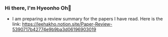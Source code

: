 ### Hi there, I'm Hyeonho Oh👋
+ I am preparing a review summary for the papers I have read.
Here is  the link: https://leehakho.notion.site/Paper-Review-5390717b42774e9b9ba3d06196903019

<!--
**LeeHakHo/LeeHakHo** is a ✨ _special_ ✨ repository because its `README.md` (this file) appears on your GitHub profile.

Here are some ideas to get you started:

- 🔭 I’m currently working on ...
- 🌱 I’m currently learning ...
- 👯 I’m looking to collaborate on ...
- 🤔 I’m looking for help with ...
- 💬 Ask me about ...
- 📫 How to reach me: ...
- 😄 Pronouns: ...
- ⚡ Fun fact: ...
-->
